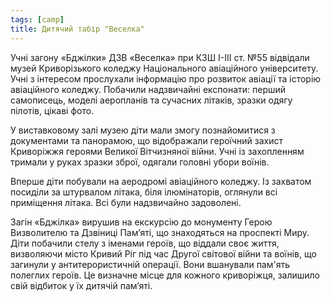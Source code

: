 ```yaml
---
tags: [camp]
title: Дитячий табір "Веселка"
---
```


Учні загону «Бджілки» ДЗВ «Веселка» при КЗШ І-ІІІ ст. №55 відвідали музей Криворізького коледжу Національного авіаційного університету. Учні з інтересом прослухали інформацію про розвиток авіації та історію авіаційного коледжу. Побачили надзвичайні експонати: перший самописець, моделі аеропланів та сучасних літаків, зразки одягу пілотів, цікаві фото.

У виставковому залі музею діти мали змогу познайомитися з документами та панорамою, що відображали героїчний захист Криворіжжя героями Великої Вітчизняної війни. Учні із захопленням тримали у руках зразки зброї, одягали головні убори воїнів.

Вперше діти побували на аеродромі авіаційного коледжу. Із захватом посиділи за штурвалом літака, біля ілюмінаторів, оглянули всі приміщення літака. Всі були надзвичайно задоволені.

<slideshow id="72157668684232040"></slideshow>

Загін «Бджілка» вирушив на екскурсію до монументу Герою Визволителю та Дзвіниці Пам’яті, що знаходяться на проспекті Миру. Діти побачили стелу з іменами героїв, що віддали своє життя, визволяючи місто Кривий Ріг під час Другої світової війни та воїнів, що загинули у антитерористичній операції. Вони вшанували пам'ять полеглих героїв. Це визначне місце для кожного криворіжця, залишило свій відбиток у їх дитячій пам’яті.

<slideshow id="72157667047843183"></slideshow>
